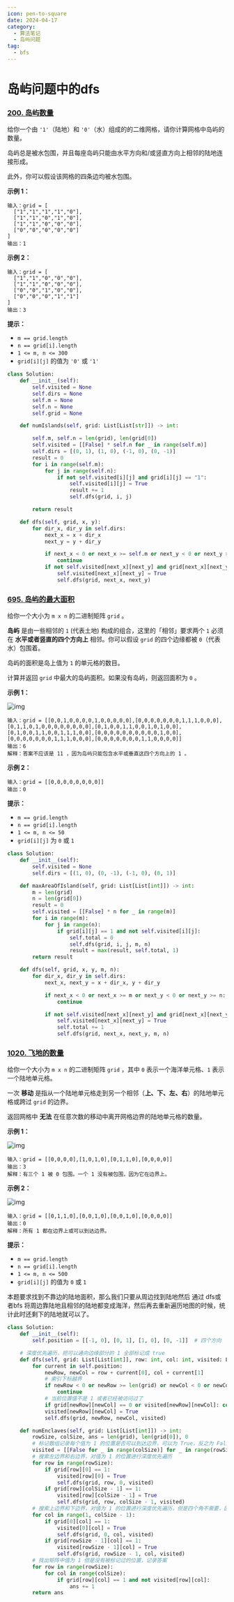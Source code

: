 ```yaml
---
icon: pen-to-square
date: 2024-04-17
category:
  - 算法笔记
  - 岛屿问题
tag:
  - bfs
---
```




# 岛屿问题中的dfs



### [200. 岛屿数量](https://leetcode.cn/problems/number-of-islands/)



给你一个由 `'1'`（陆地）和 `'0'`（水）组成的的二维网格，请你计算网格中岛屿的数量。

岛屿总是被水包围，并且每座岛屿只能由水平方向和/或竖直方向上相邻的陆地连接形成。

此外，你可以假设该网格的四条边均被水包围。

 

**示例 1：**

```
输入：grid = [
  ["1","1","1","1","0"],
  ["1","1","0","1","0"],
  ["1","1","0","0","0"],
  ["0","0","0","0","0"]
]
输出：1
```

**示例 2：**

```
输入：grid = [
  ["1","1","0","0","0"],
  ["1","1","0","0","0"],
  ["0","0","1","0","0"],
  ["0","0","0","1","1"]
]
输出：3
```

 

**提示：**

- `m == grid.length`
- `n == grid[i].length`
- `1 <= m, n <= 300`
- `grid[i][j]` 的值为 `'0'` 或 `'1'`



```python
class Solution:
    def __init__(self):
        self.visited = None
        self.dirs = None
        self.m = None
        self.n = None
        self.grid = None

    def numIslands(self, grid: List[List[str]]) -> int:

        self.m, self.n = len(grid), len(grid[0])
        self.visited = [[False] * self.n for _ in range(self.m)]
        self.dirs = [(0, 1), (1, 0), (-1, 0), (0, -1)]
        result = 0
        for i in range(self.m):
            for j in range(self.n):
                if not self.visited[i][j] and grid[i][j] == "1":
                    self.visited[i][j] = True
                    result += 1
                    self.dfs(grid, i, j)

        return result

    def dfs(self, grid, x, y):
        for dir_x, dir_y in self.dirs:
            next_x = x + dir_x
            next_y = y + dir_y

            if next_x < 0 or next_x >= self.m or next_y < 0 or next_y >= self.n:
                continue
            if not self.visited[next_x][next_y] and grid[next_x][next_y] == "1":
                self.visited[next_x][next_y] = True
                self.dfs(grid, next_x, next_y)

```

### [695. 岛屿的最大面积](https://leetcode.cn/problems/max-area-of-island/)



给你一个大小为 `m x n` 的二进制矩阵 `grid` 。

**岛屿** 是由一些相邻的 `1` (代表土地) 构成的组合，这里的「相邻」要求两个 `1` 必须在 **水平或者竖直的四个方向上** 相邻。你可以假设 `grid` 的四个边缘都被 `0`（代表水）包围着。

岛屿的面积是岛上值为 `1` 的单元格的数目。

计算并返回 `grid` 中最大的岛屿面积。如果没有岛屿，则返回面积为 `0` 。

 

**示例 1：**

![img](https://assets.leetcode.com/uploads/2021/05/01/maxarea1-grid.jpg)

```
输入：grid = [[0,0,1,0,0,0,0,1,0,0,0,0,0],[0,0,0,0,0,0,0,1,1,1,0,0,0],[0,1,1,0,1,0,0,0,0,0,0,0,0],[0,1,0,0,1,1,0,0,1,0,1,0,0],[0,1,0,0,1,1,0,0,1,1,1,0,0],[0,0,0,0,0,0,0,0,0,0,1,0,0],[0,0,0,0,0,0,0,1,1,1,0,0,0],[0,0,0,0,0,0,0,1,1,0,0,0,0]]
输出：6
解释：答案不应该是 11 ，因为岛屿只能包含水平或垂直这四个方向上的 1 。
```

**示例 2：**

```
输入：grid = [[0,0,0,0,0,0,0,0]]
输出：0
```

 **提示：**

- `m == grid.length`
- `n == grid[i].length`
- `1 <= m, n <= 50`
- `grid[i][j]` 为 `0` 或 `1`



```python
class Solution:
    def __init__(self):
        self.visited = None
        self.dirs = [(1, 0), (0, -1), (-1, 0), (0, 1)]

    def maxAreaOfIsland(self, grid: List[List[int]]) -> int:
        m = len(grid)
        n = len(grid[0])
        result = 0
        self.visited = [[False] * n for _ in range(m)]
        for i in range(m):
            for j in range(n):
                if grid[i][j] == 1 and not self.visited[i][j]:
                    self.total = 0
                    self.dfs(grid, i, j, m, n)
                    result = max(result, self.total, 1)
        return result

    def dfs(self, grid, x, y, m, n):
        for dir_x, dir_y in self.dirs:
            next_x, next_y = x + dir_x, y + dir_y

            if next_x < 0 or next_x >= m or next_y < 0 or next_y >= n:
                continue

            if not self.visited[next_x][next_y] and grid[next_x][next_y] == 1:
                self.visited[next_x][next_y] = True
                self.total += 1
                self.dfs(grid, next_x, next_y, m, n)

```

### [1020. 飞地的数量](https://leetcode.cn/problems/number-of-enclaves/)



给你一个大小为 `m x n` 的二进制矩阵 `grid` ，其中 `0` 表示一个海洋单元格、`1` 表示一个陆地单元格。

一次 **移动** 是指从一个陆地单元格走到另一个相邻（**上、下、左、右**）的陆地单元格或跨过 `grid` 的边界。

返回网格中 **无法** 在任意次数的移动中离开网格边界的陆地单元格的数量。

 

**示例 1：**

![img](https://assets.leetcode.com/uploads/2021/02/18/enclaves1.jpg)

```
输入：grid = [[0,0,0,0],[1,0,1,0],[0,1,1,0],[0,0,0,0]]
输出：3
解释：有三个 1 被 0 包围。一个 1 没有被包围，因为它在边界上。
```

**示例 2：**

![img](https://assets.leetcode.com/uploads/2021/02/18/enclaves2.jpg)

```
输入：grid = [[0,1,1,0],[0,0,1,0],[0,0,1,0],[0,0,0,0]]
输出：0
解释：所有 1 都在边界上或可以到达边界。
```

 

**提示：**

- `m == grid.length`
- `n == grid[i].length`
- `1 <= m, n <= 500`
- `grid[i][j]` 的值为 `0` 或 `1`



本题要求找到不靠边的陆地面积，那么我们只要从周边找到陆地然后 通过 dfs或者bfs 将周边靠陆地且相邻的陆地都变成海洋，然后再去重新遍历地图的时候，统计此时还剩下的陆地就可以了。

```python
class Solution:
    def __init__(self):
        self.position = [[-1, 0], [0, 1], [1, 0], [0, -1]]	# 四个方向

    # 深度优先遍历，把可以通向边缘部分的 1 全部标记成 true
    def dfs(self, grid: List[List[int]], row: int, col: int, visited: List[List[bool]]) -> None:
        for current in self.position:
            newRow, newCol = row + current[0], col + current[1]
            # 索引下标越界
            if newRow < 0 or newRow >= len(grid) or newCol < 0 or newCol >= len(grid[0]): 
                continue
            # 当前位置值不是 1 或者已经被访问过了
            if grid[newRow][newCol] == 0 or visited[newRow][newCol]: continue
            visited[newRow][newCol] = True
            self.dfs(grid, newRow, newCol, visited)

    def numEnclaves(self, grid: List[List[int]]) -> int:
        rowSize, colSize, ans = len(grid), len(grid[0]), 0
        # 标记数组记录每个值为 1 的位置是否可以到达边界，可以为 True，反之为 False
        visited = [[False for _ in range(colSize)] for _ in range(rowSize)]
        # 搜索左边界和右边界，对值为 1 的位置进行深度优先遍历
        for row in range(rowSize):
            if grid[row][0] == 1:
                visited[row][0] = True
                self.dfs(grid, row, 0, visited)
            if grid[row][colSize - 1] == 1:
                visited[row][colSize - 1] = True
                self.dfs(grid, row, colSize - 1, visited)
        # 搜索上边界和下边界，对值为 1 的位置进行深度优先遍历，但是四个角不需要，因为上面遍历过了
        for col in range(1, colSize - 1):
            if grid[0][col] == 1:
                visited[0][col] = True
                self.dfs(grid, 0, col, visited)
            if grid[rowSize - 1][col] == 1:
                visited[rowSize - 1][col] = True
                self.dfs(grid, rowSize - 1, col, visited)
        # 找出矩阵中值为 1 但是没有被标记过的位置，记录答案
        for row in range(rowSize):
            for col in range(colSize):
                if grid[row][col] == 1 and not visited[row][col]:
                    ans += 1
        return ans
```

